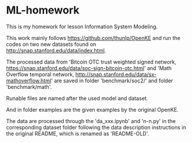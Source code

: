 # ML-homework
This is my homework for lesson Information System Modeling.

This work mainly follows https://github.com/thunlp/OpenKE and run the codes on two new datasets found on http://snap.stanford.edu/data/index.html.


The processed data from 'Bitcoin OTC trust weighted signed network, https://snap.stanford.edu/data/soc-sign-bitcoin-otc.html' and 'Math Overflow temporal network, http://snap.stanford.edu/data/sx-mathoverflow.html' are saved in folder 'benchmark/soc2/' and folder 'benchmark/math'.


Runable files are named after the used model and dataset.


And in folder examples are the given examples by the original OpenKE.


The data are processed through the 'da_xxx.ipynb' and 'n-n.py' in the corresponding dataset folder following the data description instructions in the original README, which is renamed as 'README-OLD'.

